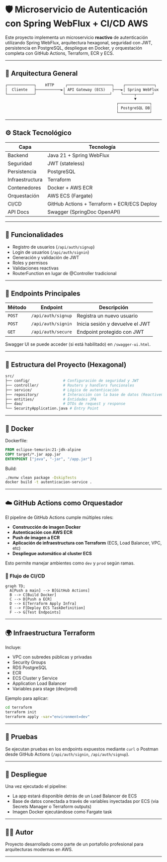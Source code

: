 
# 🛡️ Microservicio de Autenticación con Spring WebFlux + CI/CD AWS

Este proyecto implementa un microservicio **reactivo** de autenticación utilizando Spring WebFlux, arquitectura hexagonal, seguridad con JWT, persistencia en PostgreSQL, despliegue en Docker, y orquestación completa con GitHub Actions, Terraform, ECR y ECS.

---

## 📐 Arquitectura General

```txt
┌────────────┐    HTTP     ┌────────────────────┐    ┌─────────────┐
│  Cliente   ├───────────►│ API Gateway (ECS)   ├───►│ Spring WebFlux │
└────────────┘            └────────────────────┘    └─────┬───────┘
                                                          ▼
                                                  ┌──────────────┐
                                                  │ PostgreSQL DB│
                                                  └──────────────┘
```

---

## ⚙️ Stack Tecnológico

| Capa | Tecnología |
|------|------------|
| Backend | Java 21 + Spring WebFlux |
| Seguridad | JWT (stateless) |
| Persistencia | PostgreSQL |
| Infraestructura | Terraform |
| Contenedores | Docker + AWS ECR |
| Orquestación | AWS ECS (Fargate) |
| CI/CD | GitHub Actions + Terraform + ECR/ECS Deploy |
| API Docs | Swagger (SpringDoc OpenAPI) |

---

## 🔐 Funcionalidades

- Registro de usuarios (`/api/auth/signup`)
- Login de usuarios (`/api/auth/signin`)
- Generación y validación de JWT
- Roles y permisos
- Validaciones reactivas
- RouterFunction en lugar de @Controller tradicional

---

## 🧪 Endpoints Principales

| Método | Endpoint | Descripción |
|--------|----------|-------------|
| `POST` | `/api/auth/signup` | Registra un nuevo usuario |
| `POST` | `/api/auth/signin` | Inicia sesión y devuelve el JWT |
| `GET` | `/api/auth/secure` | Endpoint protegido con JWT |

Swagger UI se puede acceder (si está habilitado) en `/swagger-ui.html`.

---

## 🧱 Estructura del Proyecto (Hexagonal)

```bash
src/
├── config/               # Configuración de seguridad y JWT
├── controller/           # Routers y handlers funcionales
├── service/              # Lógica de autenticación
├── repository/           # Interacción con la base de datos (ReactiveCrudRepository)
├── entities/             # Entidades JPA
├── dao/                  # DTOs de request y response
└── SecurityApplication.java # Entry Point
```

---

## 🐳 Docker

Dockerfile:
```dockerfile
FROM eclipse-temurin:21-jdk-alpine
COPY target/*.jar app.jar
ENTRYPOINT ["java", "-jar", "/app.jar"]
```

Build:
```bash
./mvnw clean package -DskipTests
docker build -t autenticacion-service .
```

---

## ☁️ GitHub Actions como Orquestador

El pipeline de GitHub Actions cumple múltiples roles:

- **Construcción de imagen Docker**
- **Autenticación con AWS ECR**
- **Push de imagen a ECR**
- **Aplicación de infraestructura con Terraform** (ECS, Load Balancer, VPC, etc)
- **Despliegue automático al cluster ECS**

Esto permite manejar ambientes como `dev` y `prod` según ramas.

### 🧩 Flujo de CI/CD

```mermaid
graph TD;
  A[Push a main] --> B[GitHub Actions]
  B --> C[Build Docker]
  C --> D[Push a ECR]
  D --> E[Terraform Apply Infra]
  E --> F[Deploy ECS TaskDefinition]
  F --> G[Test Endpoints]
```

---

## 🌍 Infraestructura Terraform

Incluye:

- VPC con subredes públicas y privadas
- Security Groups
- RDS PostgreSQL
- ECR
- ECS Cluster y Service
- Application Load Balancer
- Variables para stage (dev/prod)

Ejemplo para aplicar:
```bash
cd terraform
terraform init
terraform apply -var="environment=dev"
```

---

## 🔎 Pruebas

Se ejecutan pruebas en los endpoints expuestos mediante `curl` o Postman desde GitHub Actions (`/api/auth/signin`, `/api/auth/signup`).

---

## 🚀 Despliegue

Una vez ejecutado el pipeline:

- La app estará disponible detrás de un Load Balancer de ECS
- Base de datos conectada a través de variables inyectadas por ECS (via Secrets Manager o Terraform outputs)
- Imagen Docker ejecutándose como Fargate task

---

## 👨‍💻 Autor

Proyecto desarrollado como parte de un portafolio profesional para arquitecturas modernas en AWS.

---

